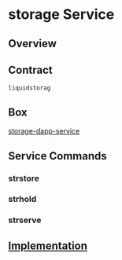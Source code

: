 storage Service
=================

## Overview


## Contract

```liquidstorag```

## Box
[storage-dapp-service](../../developers/boxes/storage-dapp-service)

## Service Commands
### strstore
### strhold
### strserve

## [Implementation](https://github.com/liquidapps-io/zeus-sdk/tree/master/boxes/groups/services/storage-dapp-service/contracts/eos/dappservices/_storage_impl.hpp)
